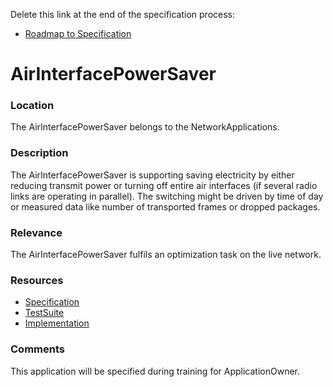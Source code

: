 Delete this link at the end of the specification process:  
- [Roadmap to Specification](../../issues/1)

# AirInterfacePowerSaver

### Location
The AirInterfacePowerSaver belongs to the NetworkApplications.

### Description
The AirInterfacePowerSaver is supporting saving electricity by either reducing transmit power or turning off entire air interfaces (if several radio links are operating in parallel). The switching might be driven by time of day or measured data like number of transported frames or dropped packages.

### Relevance
The AirInterfacePowerSaver fulfils an optimization task on the live network.

### Resources
- [Specification](./spec/)
- [TestSuite](./testing/)
- [Implementation](./server/)

### Comments
This application will be specified during training for ApplicationOwner.
